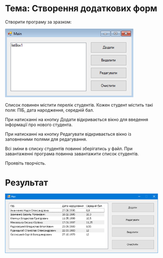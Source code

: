 # Тема: Створення додаткових форм

Створити програму за зразком:

![ScreenShot](ScreenShot01.png)

Список повинен містити перелік студентів. Кожен студент містить такі поля: ПІБ, дата народження, середній бал.

При натисканні на кнопку Додати відкривається вікно для введення інформації про нового студента.

При натисканні на кнопку Редагувати відкривається вікно із заповненими полями для редагування.

Всі зміни в списку студентів повинні зберігатись у файл. При завантаженні програма повинна завантажити список студентів.

Проявіть творчість.


# Результат
![ScreenShot](ScreenShot02.png)


<!--stackedit_data:
eyJoaXN0b3J5IjpbMzY3MDY4Mzc1XX0=
-->